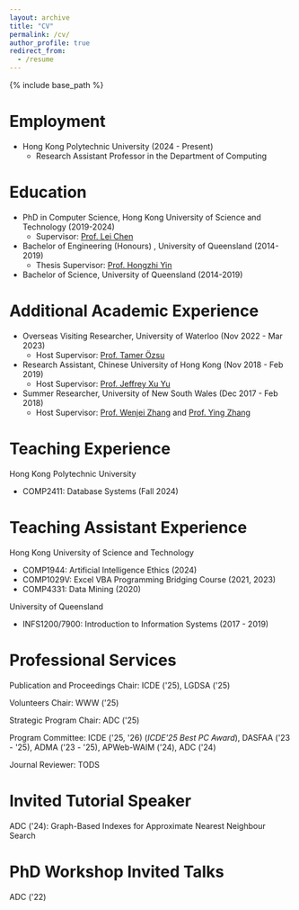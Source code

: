 ```yaml
---
layout: archive
title: "CV"
permalink: /cv/
author_profile: true
redirect_from:
  - /resume
---
```


{% include base_path %}

Employment
======
* Hong Kong Polytechnic University (2024 - Present)
    * Research Assistant Professor in the Department of Computing
    
Education
======
* PhD in Computer Science, Hong Kong University of Science and Technology (2019-2024)
    * Supervisor: [Prof. Lei Chen](https://cse.hkust.edu.hk/~leichen/)
* Bachelor of Engineering (Honours) , University of Queensland (2014-2019)
    * Thesis Supervisor: [Prof. Hongzhi Yin](https://sites.google.com/view/hongzhi-yin/)
* Bachelor of Science, University of Queensland (2014-2019)

Additional Academic Experience
======
* Overseas Visiting Researcher, University of Waterloo (Nov 2022 - Mar 2023)
    * Host Supervisor: [Prof. Tamer Özsu](https://cs.uwaterloo.ca/~tozsu/)
* Research Assistant, Chinese University of Hong Kong (Nov 2018 - Feb 2019)
    * Host Supervisor: [Prof. Jeffrey Xu Yu](https://www.se.cuhk.edu.hk/people/academic-staff/prof-yu-xu-jeffrey/)
* Summer Researcher, University of New South Wales (Dec 2017 - Feb 2018)
	* Host Supervisor: [Prof. Wenjei Zhang](https://research.unsw.edu.au/people/professor-wenjie-zhang) and [Prof. Ying Zhang](https://profiles.uts.edu.au/ying.zhang)
	
Teaching Experience
=====
Hong Kong Polytechnic University
* COMP2411: Database Systems (Fall 2024)

Teaching Assistant Experience
=====
Hong Kong University of Science and Technology
* COMP1944: Artificial Intelligence Ethics (2024)
* COMP1029V: Excel VBA Programming Bridging Course (2021, 2023)
* COMP4331: Data Mining (2020)

University of Queensland
* INFS1200/7900: Introduction to Information Systems (2017 - 2019)

Professional Services
=====
Publication and Proceedings Chair: ICDE ('25), LGDSA ('25)

Volunteers Chair: WWW ('25)

Strategic Program Chair: ADC ('25)

Program Committee: ICDE ('25, '26) (*ICDE'25 Best PC Award*), DASFAA ('23 - '25), ADMA ('23 - '25), APWeb-WAIM ('24), ADC ('24)

Journal Reviewer: TODS

Invited Tutorial Speaker
=====
ADC ('24): Graph-Based Indexes for Approximate Nearest Neighbour Search

PhD Workshop Invited Talks
=====
ADC ('22)